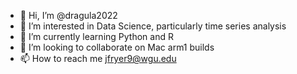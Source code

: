 - 👋 Hi, I’m @dragula2022
- 👀 I’m interested in Data Science, particularly time series analysis
- 🌱 I’m currently learning Python and R
- 💞️ I’m looking to collaborate on Mac arm1 builds
- 📫 How to reach me jfryer9@wgu.edu

<!---
dragula2022/dragula2022 is a ✨ special ✨ repository because its `README.md` (this file) appears on your GitHub profile.
You can click the Preview link to take a look at your changes.
--->
